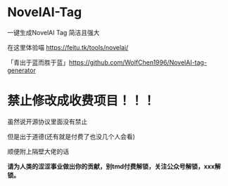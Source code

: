 # NovelAI-Tag
 一键生成NovelAI Tag 简洁且强大
 
 在这里体验喵  https://feitu.tk/tools/novelai/
 
「青出于蓝而胜于蓝」https://github.com/WolfChen1996/NovelAI-tag-generator


# 禁止修改成收费项目！！！
虽然说开源协议里面没有禁止

但是出于道德(还有就是付费了也没几个人会看)

顺便附上隔壁大佬的话

**请为人类的涩涩事业做出你的贡献，别tmd付费解锁，关注公众号解锁，xxx解锁。**
